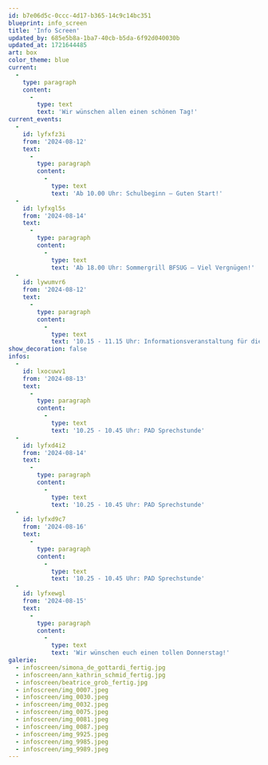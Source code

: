 ```yaml
---
id: b7e06d5c-0ccc-4d17-b365-14c9c14bc351
blueprint: info_screen
title: 'Info Screen'
updated_by: 685e5b8a-1ba7-40cb-b5da-6f92d040030b
updated_at: 1721644485
art: box
color_theme: blue
current:
  -
    type: paragraph
    content:
      -
        type: text
        text: 'Wir wünschen allen einen schönen Tag!'
current_events:
  -
    id: lyfxfz3i
    from: '2024-08-12'
    text:
      -
        type: paragraph
        content:
          -
            type: text
            text: 'Ab 10.00 Uhr: Schulbeginn – Guten Start!'
  -
    id: lyfxgl5s
    from: '2024-08-14'
    text:
      -
        type: paragraph
        content:
          -
            type: text
            text: 'Ab 18.00 Uhr: Sommergrill BFSUG – Viel Vergnügen!'
  -
    id: lywumvr6
    from: '2024-08-12'
    text:
      -
        type: paragraph
        content:
          -
            type: text
            text: '10.15 - 11.15 Uhr: Informationsveranstaltung für die Eltern der neu eintretenden Schüler:innen, Aula - Herzlich willkommen!'
show_decoration: false
infos:
  -
    id: lxocuwv1
    from: '2024-08-13'
    text:
      -
        type: paragraph
        content:
          -
            type: text
            text: '10.25 - 10.45 Uhr: PAD Sprechstunde'
  -
    id: lyfxd4i2
    from: '2024-08-14'
    text:
      -
        type: paragraph
        content:
          -
            type: text
            text: '10.25 - 10.45 Uhr: PAD Sprechstunde'
  -
    id: lyfxd9c7
    from: '2024-08-16'
    text:
      -
        type: paragraph
        content:
          -
            type: text
            text: '10.25 - 10.45 Uhr: PAD Sprechstunde'
  -
    id: lyfxewgl
    from: '2024-08-15'
    text:
      -
        type: paragraph
        content:
          -
            type: text
            text: 'Wir wünschen euch einen tollen Donnerstag!'
galerie:
  - infoscreen/simona_de_gottardi_fertig.jpg
  - infoscreen/ann_kathrin_schmid_fertig.jpg
  - infoscreen/beatrice_grob_fertig.jpg
  - infoscreen/img_0007.jpeg
  - infoscreen/img_0030.jpeg
  - infoscreen/img_0032.jpeg
  - infoscreen/img_0075.jpeg
  - infoscreen/img_0081.jpeg
  - infoscreen/img_0087.jpeg
  - infoscreen/img_9925.jpeg
  - infoscreen/img_9985.jpeg
  - infoscreen/img_9989.jpeg
---
```

